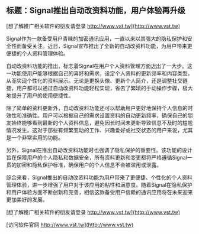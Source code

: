 ## **标题：Signal推出自动改资料功能，用户体验再升级**

[想了解推广相关软件的朋友请登录 http://www.vst.tw](http://www.vst.tw)

Signal作为一款备受用户青睐的加密通讯应用，一直以来以其强大的隐私保护和安全性而备受关注。近日，Signal宣布推出了全新的自动改资料功能，为用户带来更便捷的个人资料管理体验。

自动改资料功能的推出，标志着Signal在用户个人资料管理方面迈出了一大步。这一功能使用户能够根据自己的喜好和需求，设定个人资料的更新频率和内容类型，从而实现个性化的资料展示。无论是更换头像、更新个人简介，还是调整社交链接，用户都可以通过自动改资料功能轻松实现，省去了繁琐的手动操作步骤，极大地提升了用户的使用便捷性。

除了简单的资料更新外，自动改资料功能还可以帮助用户更好地保持个人信息的时效性和准确性。用户可以根据自己的需求设置资料的自动更新频率，确保自己的朋友始终能够看到最新的个人资料信息，避免因长时间未更新导致信息不及时的尴尬情况发生。这对于那些有频繁变动的工作、兴趣爱好或社交状态的用户来说，尤其是一个非常实用的功能。

另外，Signal在推出自动改资料功能时也强调了隐私保护的重要性。该功能的设计旨在保障用户的个人隐私和数据安全，所有资料更新和变更都将严格遵循Signal一贯的加密和隐私保护标准，确保用户的个人信息不会被滥用或泄露。

综合来看，Signal推出的自动改资料功能为用户带来了更便捷、个性化的个人资料管理体验，进一步增强了用户对于该应用的粘性和满意度。随着Signal在隐私保护和用户体验方面不断创新和完善，相信这款备受用户信赖的通讯应用将在未来迎来更加美好的发展。

[想了解推广相关软件的朋友请登录 http://www.vst.tw](http://www.vst.tw)


[访问软件官网 http://www.vst.tw](http://www.vst.tw)

